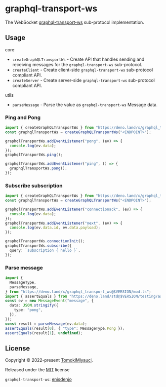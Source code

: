 # graphql-transport-ws

The WebSocket
[graphql-transport-ws](https://github.com/enisdenjo/graphql-ws/blob/master/PROTOCOL.md)
sub-protocol implementation.

## Usage

core

- `createGraphQLTransportWs` - Create API that handles sending and receiving
  messages for the `graphql-transport-ws` sub-protocol.
- `createClient` - Create client-side `graphql-transport-ws` sub-protocol
  compliant API.
- `createServer` - Create server-side `graphql-transport-ws` sub-protocol
  compliant API.

utils

- `parseMessage` - Parse the value as `graphql-transport-ws` Message data.

### Ping and Pong

```ts
import { createGraphQLTransportWs } from "https://deno.land/x/graphql_transport_ws@$VERSION/mod.ts";
const graphqlTransportWs = createGraphQLTransportWs("<ENDPOINT>");

graphqlTransportWs.addEventListener("pong", (ev) => {
  console.log(ev.data);
});
graphqlTransportWs.ping();

graphqlTransportWs.addEventListener("ping", () => {
  graphqlTransportWs.pong();
});
```

### Subscribe subscription

```ts
import { createGraphQLTransportWs } from "https://deno.land/x/graphql_transport_ws@$VERSION/mod.ts";
const graphqlTransportWs = createGraphQLTransportWs("<ENDPOINT>");

graphqlTransportWs.addEventListener("connectionack", (ev) => {
  console.log(ev.data);
});
graphqlTransportWs.addEventListener("next", (ev) => {
  console.log(ev.data.id, ev.data.payload);
});

graphqlTransportWs.connectionInit();
graphqlTransportWs.subscribe({
  query: `subscription { hello }`,
});
```

### Parse message

```ts
import {
  MessageType,
  parseMessage,
} from "https://deno.land/x/graphql_transport_ws@$VERSION/mod.ts";
import { assertEquals } from "https://deno.land/std@$VERSION/testing/asserts.ts";
const ev = new MessageEvent("message", {
  data: JSON.stringify({
    type: "pong",
  }),
});
const result = parseMessage(ev.data);
assertEquals(result[0], { "type": MessageType.Pong });
assertEquals(result[1], undefined);
```

## License

Copyright © 2022-present [TomokiMiyauci](https://github.com/TomokiMiyauci).

Released under the [MIT](./LICENSE) license

`graphql-transport-ws`: [enisdenjo](https://github.com/enisdenjo)
